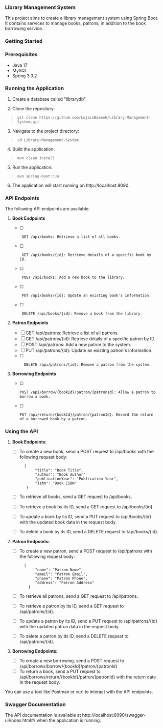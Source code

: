 ### **Library Management System**
This project aims to create a library management system using Spring Boot. It contains services to manage books, patrons, in addition to the book borrowing service.

### **Getting Started**
### **Prerequisites**
  - Java 17
  - MySQL
  - Spring 3.3.2

### **Running the Application**

  1. Create a database called "librarydb"
    
  2. Clone the repository:
>     git clone https://github.com/LujainBasmeh/Library-Management-System.git
  3. Navigate to the project directory:  
>     cd Library-Management-System    
  4. Build the application:
>     mvn clean install
  5. Run the application:
>     mvn spring-boot:run
  6. The application will start running on http://localhost:8090.

### **API Endpoints**
The following API endpoints are available:

  1. **Book Endpoints**
 
      - [ ]      GET /api/books: Retrieve a list of all books.
      - [ ]      GET /api/books/{id}: Retrieve details of a specific book by ID.
      - [ ]      POST /api/books: Add a new book to the library.
      - [ ]      PUT /api/books/{id}: Update an existing book's information.
      - [ ]      DELETE /api/books/{id}: Remove a book from the library.
  
  2. **Patron Endpoints**
 
      - [ ] GET /api/patrons: Retrieve a list of all patrons.
      - [ ] GET /api/patrons/{id}: Retrieve details of a specific patron by ID.
      - [ ]   POST /api/patrons: Add a new patron to the system.
      - [ ]    PUT /api/patrons/{id}: Update an existing patron's information.
      - [ ]       DELETE /api/patrons/{id}: Remove a patron from the system.

  3. **Borrowing Endpoints**
     
      - [ ]     POST /api/borrow/{bookId}/patron/{patronId}: Allow a patron to borrow a book.
      - [ ]     PUT /api/return/{bookId}/patron/{patronId}: Record the return of a borrowed book by a patron.

### **Using the API**

1.   **Book Endpoints:**

      - [ ]  To create a new book, send a POST request to /api/books with the following request body:                                                
         
               {
                    "title": "Book Title",
                    "author": "Book Author"
                    "publicationYear": "Publication Year",
                    "isbn": "Book ISBN"
                }
      - [ ]  To retrieve all books, send a GET request to /api/books.
      - [ ]  To retrieve a book by its ID, send a GET request to /api/books/{id}.
      - [ ]  To update a book by its ID, send a PUT request to /api/books/{id} with the updated book data in the request body.
      - [ ]  To delete a book by its ID, send a DELETE request to /api/books/{id}.
  
2.   **Patron Endpoints:**

      - [ ]  To create a new patron, send a POST request to /api/patrons with the following request body:                                              
               
               {
                    "name": "Patron Name",
                    "email": "Patron Email",
                    "phone": "Patron Phone",
                    "address": "Patron Address"
                 }
      - [ ]  To retrieve all patrons, send a GET request to /api/patrons.
      - [ ]  To retrieve a patron by its ID, send a GET request to /api/patrons/{id}.
      - [ ]  To update a patron by its ID, send a PUT request to /api/patrons/{id} with the updated patron data in the request body.
      - [ ]  To delete a patron by its ID, send a DELETE request to /api/patrons/{id}.
  
3.   **Borrowing Endpoints:**

      - [ ]  To create a new borrowing, send a POST request to /api/borrows/borrow/{bookId}/patron/{patronId} 
      - [ ]  To return a book, send a PUT request to /api/borrows/return/{bookId}/patron/{patronId} with the return date in the request body.

  You can use a tool like Postman or curl to interact with the API endpoints.

### **Swagger Documentation**
  The API documentation is available at http://localhost:8090/swagger-ui/index.html#/ when the application is running.
